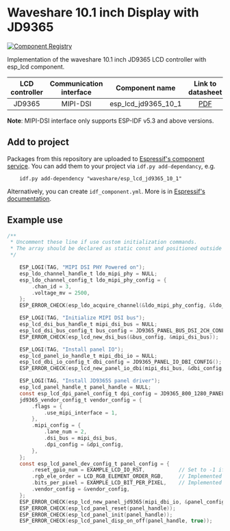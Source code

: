 # Waveshare 10.1 inch Display with JD9365

[![Component Registry](https://components.espressif.com/components/waveshare/esp_lcd_jd9365_10_1/badge.svg)](https://components.espressif.com/components/waveshare/esp_lcd_jd9365_10_1)

Implementation of the waveshare 10.1 inch JD9365 LCD controller with esp_lcd component.

| LCD controller | Communication interface |   Component name    |                                   Link to datasheet                                   |
| :------------: | :---------------------: |:-------------------:| :-----------------------------------------------------------------------------------: |
|     JD9365     |        MIPI-DSI         | esp_lcd_jd9365_10_1 | [PDF](https://dl.espressif.com/AE/esp-iot-solution/JD9365DA-H3_DS_V0.01_20200819.pdf) |

**Note**: MIPI-DSI interface only supports ESP-IDF v5.3 and above versions.

## Add to project

Packages from this repository are uploaded to [Espressif's component service](https://components.espressif.com/).
You can add them to your project via `idf.py add-dependancy`, e.g.

```
    idf.py add-dependency "waveshare/esp_lcd_jd9365_10_1"
```

Alternatively, you can create `idf_component.yml`. More is in [Espressif's documentation](https://docs.espressif.com/projects/esp-idf/en/latest/esp32/api-guides/tools/idf-component-manager.html).

## Example use

```c
/**
 * Uncomment these line if use custom initialization commands.
 * The array should be declared as static const and positioned outside the function.
 */

    ESP_LOGI(TAG, "MIPI DSI PHY Powered on");
    esp_ldo_channel_handle_t ldo_mipi_phy = NULL;
    esp_ldo_channel_config_t ldo_mipi_phy_config = {
        .chan_id = 3,
        .voltage_mv = 2500,
    };
    ESP_ERROR_CHECK(esp_ldo_acquire_channel(&ldo_mipi_phy_config, &ldo_mipi_phy));

    ESP_LOGI(TAG, "Initialize MIPI DSI bus");
    esp_lcd_dsi_bus_handle_t mipi_dsi_bus = NULL;
    esp_lcd_dsi_bus_config_t bus_config = JD9365_PANEL_BUS_DSI_2CH_CONFIG();
    ESP_ERROR_CHECK(esp_lcd_new_dsi_bus(&bus_config, &mipi_dsi_bus));

    ESP_LOGI(TAG, "Install panel IO");
    esp_lcd_panel_io_handle_t mipi_dbi_io = NULL;
    esp_lcd_dbi_io_config_t dbi_config = JD9365_PANEL_IO_DBI_CONFIG();
    ESP_ERROR_CHECK(esp_lcd_new_panel_io_dbi(mipi_dsi_bus, &dbi_config, &mipi_dbi_io));

    ESP_LOGI(TAG, "Install JD9365S panel driver");
    esp_lcd_panel_handle_t panel_handle = NULL;
    const esp_lcd_dpi_panel_config_t dpi_config = JD9365_800_1280_PANEL_60HZ_DPI_CONFIG(EXAMPLE_MIPI_DPI_PX_FORMAT);
    jd9365_vendor_config_t vendor_config = {
        .flags = {
            .use_mipi_interface = 1,
        },
        .mipi_config = {
            .lane_num = 2,
            .dsi_bus = mipi_dsi_bus,
            .dpi_config = &dpi_config,
        },
    };
    const esp_lcd_panel_dev_config_t panel_config = {
        .reset_gpio_num = EXAMPLE_LCD_IO_RST,           // Set to -1 if not use
        .rgb_ele_order = LCD_RGB_ELEMENT_ORDER_RGB,     // Implemented by LCD command `36h`
        .bits_per_pixel = EXAMPLE_LCD_BIT_PER_PIXEL,    // Implemented by LCD command `3Ah` (16/18/24)
        .vendor_config = &vendor_config,
    };
    ESP_ERROR_CHECK(esp_lcd_new_panel_jd9365(mipi_dbi_io, &panel_config, &panel_handle));
    ESP_ERROR_CHECK(esp_lcd_panel_reset(panel_handle));
    ESP_ERROR_CHECK(esp_lcd_panel_init(panel_handle));
    ESP_ERROR_CHECK(esp_lcd_panel_disp_on_off(panel_handle, true));
```

